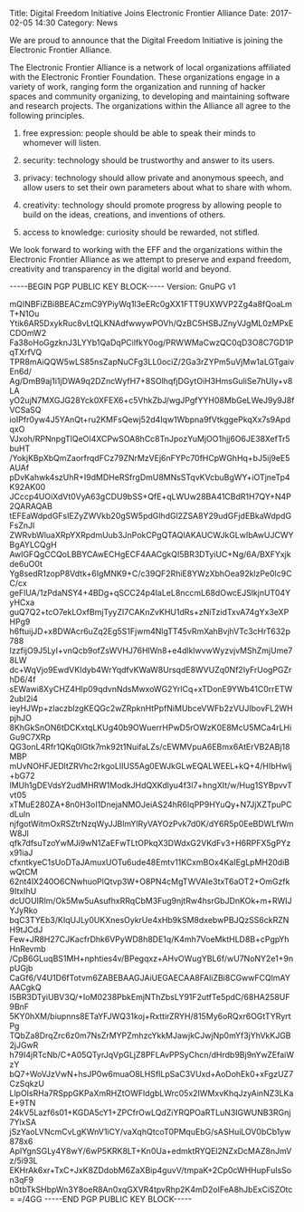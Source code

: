 Title: Digital Freedom Initiative Joins Electronic Frontier Alliance
Date: 2017-02-05 14:30
Category: News

We are proud to announce that the Digital Freedom Initiative is joining the Electronic Frontier Alliance.

The Electronic Frontier Alliance is a network of local organizations affiliated with the Electronic Frontier Foundation.
These organizations engage in a variety of work, ranging form the organization and running of hacker spaces and
community organizing, to developing and maintaining software and research projects.  The organizations within the
Alliance all agree to the following principles.


1. free expression: people should be able to speak their minds to whomever will listen.

2. security: technology should be trustworthy and answer to its users.

3. privacy: technology should allow private and anonymous speech, and allow users to set their own parameters about
what to share with whom.

4. creativity: technology should promote progress by allowing people to build on the ideas, creations, and inventions
of others.

5. access to knowledge: curiosity should be rewarded, not stifled.

We look forward to working with the EFF and the organizations within the Electronic Frontier Alliance as we attempt
to preserve and expand freedom, creativity and transparency in the digital world and beyond.  


-----BEGIN PGP PUBLIC KEY BLOCK-----
Version: GnuPG v1

mQINBFiZBi8BEACzmC9YPiyWq1l3eERc0gXX1FTT9UXWVP2Zg4a8fQoaLmT+N1Ou
Ytik6AR5DxykRuc8vLtQLKNAdfwwywPOVh/QzBC5HSBJZnyVJgML0zMPxECDOmW2
Fa38oHoGgzknJ3LYYb1QaDqPCilfkY0og/PRWWMaCwzQC0qD3O8C7GD1PqTXrfVQ
TPR8mAiQQW5wLS85nsZapNuCFg3LL0ociZ/2Ga3rZYPm5uVjMw1aLGTgaivEn6d/
Ag/DmB9aj1i1jDWA9q2DZncWyfH7+8SOlhqfjDGytOiH3HmsGuliSe7hUIy+v8LA
yO2ujN7MXGJG28Yck0XFEX6+c5VhkZbJ/wgJPgfYYH08MbGeLWeJ9y9J8fVCSaSQ
ioIPfr0yw4J5YAnQt+ru2KMFsQewj52d4Iqw1Wbpna9fVtkggePkqXx7s9ApdqxO
VJxoh/RPNnpgTlQeOI4XCPwSOA8hCc8TnJpozYuMjOO1hjj6O6JE38XefTr5buHT
/YokjKBpXbQmZaorfrqdFCz79ZNrMzVEj6nFYPc70fHCpWGhHq+bJ5ij9eE5AUAf
pDvKahwk4szUhR+I9dMDHeRSfrgDmU8MNsSTqvKVcbuBgWY+iOTjneTp4K92AK00
JCccp4UOiXdVt0VyA63gCDU9bSS+QfE+qLWUw28BA41CBdR1H7QY+N4P2QARAQAB
tEFEaWdpdGFsIEZyZWVkb20gSW5pdGlhdGl2ZSA8Y29udGFjdEBkaWdpdGFsZnJl
ZWRvbWluaXRpYXRpdmUub3JnPokCPgQTAQIAKAUCWJkGLwIbAwUJCWYBgAYLCQgH
AwIGFQgCCQoLBBYCAwECHgECF4AACgkQI5BR3DTyiUC+Ng/6A/BXFYxjkde6uO0t
Yg8sedR1zopP8Vdtk+6IgMNK9+C/c39QF2RhiE8YWzXbhOea92klzPe0lc9CC/cx
geFlUA/1zPdaNSY4+4BDg+qSCC24p4IaLeL8nccmL68dOwcEJSlkjnUT04YyHCxa
guQ7Q2+tcO7ekLOxfBmjTyyZI7CAKnZvKHU1dRs+zNiTzidTxvA74gYx3eXPHPg9
h6ftuijJD+x8DWAcr6uZq2Eg5S1Fjwm4NlgTT45vRmXahBvjhVTc3cHrT632p788
IzzfijO9J5LyI+vnQcb9ofZsWVHJ76HlWn8+e4dlklwvwWyzvjvMShZmjUme78LW
dc+WqVjo9EwdVKIdyb4WrYqdfvKWaW8UrsqdE8WVUZq0Nf2IyFrUogPGZrhD6/4f
sEWawi8XyCHZ4HIp09qdvnNdsMwxoWG2YrlCq+xTDonE9YWb41C0rrETW2ubI2i4
ieyHJWp+zlaczblzgKEQGc2wZRpknHtPpfNiMUbceVWFb2zVUJIbovFL2WHpjhJO
8KhGkSnON6tDCKxtqLKUg40b9OWuerrHPwD5rOWzK0E8McU5MCa4rLHiGu9C7XRp
QG3onL4Rfr1QKq0lGtk7mk92t1NuifaLZs/cEWMVpuA6EBmx6AtErVB2ABj18MBP
mUvNOHFJEDltZRVhc2rkgoLIIUS5Ag0EWJkGLwEQALWEEL+kQ+4/HIbHwlj+bG72
lMUh1gDEVdsY2udMHRW1ModkJHdQXKdlyu4f3l7+hngXIt/w/Hug1SYBpvvTvt05
xTMuE280ZA+8n0H3oI1DnejaNMOJeiAS24hR6IqPP9HYuQy+N7JjXZTpuPCdLuln
njfgotWitmOxRSZtrNzqWyJJBlmYlRyVAYOzPvk7d0K/dY6R5p0EeBDWLfWmW8Jl
qfk7dfsuTzoYwMJi9wN1ZaEFwTLtOPkqX3DWdxG2VKdFv3+H6RPFX5gPYzx91iaJ
cfxntkyeC1sUoDTaJAmuxUOTu6ude48Emtv11KCxmBOx4KaIEgLpMH20diBwQtCM
62nt4lX240O6CNwhuoPlQtvp3W+O8PN4cMgTWVAIe3txT6aOT2+OmGzfk9ItxIhU
dcUOUIRlm/Ok5Mw5uAsufhxRRqCbM3Fug9njtRw4hsrGbJDnKOk+m+RWIJYJyRko
bqC3TYEb3/KIqUJLy0UKXnesOykrUe4xHb9kSM8dxebwPBJQzSS6ckRZNH9tJCdJ
Few+JR8H27CJKacfrDhk6VPyWD8h8DE1q/K4mh7VoeMktHLD8B+cPgpYhHnRevmb
/CpB6GLuqBS1MH+nphties4v/BPegqxz+AHvOWugYBL6f/wU7NoNY2e1+9npUGjb
CaGf6/V4U1D6fTotvm6ZABEBAAGJAiUEGAECAA8FAliZBi8CGwwFCQlmAYAACgkQ
I5BR3DTyiUBV3Q/+IoM0238PbkEmjNThZbsLY91F2utfTe5pdC/68HA258UF9BnF
5KY0hXM/biupnns8ETaYFJWQ31koj+RxttirZRYH/815My6oRQxr6OGtTYRyrtPg
TQbZa8DrqZrc6z0m7NsZrMYPZmhzcYkkMJawjkCJwjNp0mYf3jYhVkKJGB2jJGwR
h79I4jRTcNb/C+A05QTyrJqVpGLjZ8PFLAvPPSyChcn/dHrdb9Bj9nYwZEfaiWzY
bQ7+WoVJzVwN+hsJP0w6muaO8LHSfILpSaC3VUxd+AoDohEk0+xFgzUZ7CzSqkzU
LlpOIsRHa7RSppGKPaXmRHZtOWFldgbLWrc05x2IWMxvKhqJzyAinNZ3LKaE+9TN
24kV5Lazf6s01+KGDA5cY1+ZPCfrOwLQdZiYRQPOaRTLuN3IGWUNB3RGnj7YlxSA
jSzYaoLVNcmCvLgKWnV1iCY/vaXqhQtcoT0PMquEbG/sASHuiLOV0bCb1yw878x6
ApIYgnSGLy4Y8wY/6wP5KRK8LT+Kn0Ua+edmktRYQEl2NZxDcMAZ8nJmVz/5i93L
EKHrAk6xr+TxC+JxK8ZDdobM6ZaXBip4guvV/tmpaK+2Cp0cWHHupFuIsSon3qF9
b0tbTkSHbpWn3Y8oeR8An0xqGXVR4tpvRhp2K4mD2oIFeA8hJbExCiSZOtc=
=/4GG
-----END PGP PUBLIC KEY BLOCK-----
